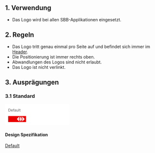## 1. Verwendung
* Das Logo wird bei allen SBB-Applikationen eingesetzt.


## 2. Regeln
* Das Logo tritt genau einmal pro Seite auf und befindet sich immer im [Header](https://digital.sbb.ch/de/webapps/modules/header).
* Die Positionierung ist immer rechts oben.
* Abwandlungen des Logos sind nicht erlaubt.
* Das Logo ist nicht verlinkt.


## 3. Ausprägungen
### 3.1 Standard
![Darstellung des SBB Logos](https://raw.githubusercontent.com/sbb-design-systems/design-system-webapp-documentation/master/documentation/basics/brand/images/logo_default.png 'class: image')

#### Design Spezifikation
[Default](https://sbb.invisionapp.com/d/main#/console/17140415/355318787/inspect)

